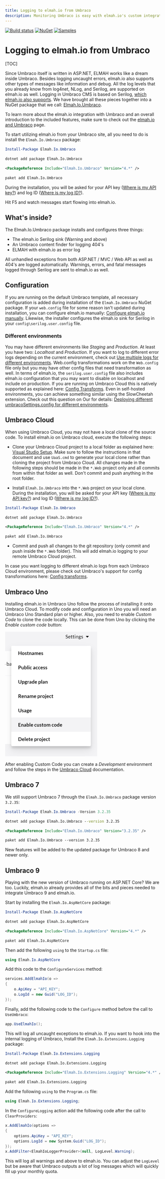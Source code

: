 ```yaml
---
title: Logging to elmah.io from Umbraco
description: Monitoring Umbraco is easy with elmah.io's custom integration. Log errors automatically, detect 404s, report health check results, and much more.
---
```


[![Build status](https://github.com/elmahio/elmah.io.umbraco/workflows/build/badge.svg)](https://github.com/elmahio/elmah.io.umbraco/actions?query=workflow%3Abuild)
[![NuGet](https://img.shields.io/nuget/v/elmah.io.umbraco.svg)](https://www.nuget.org/packages/elmah.io.umbraco/)
[![Samples](https://img.shields.io/badge/samples-2-brightgreen.svg)](https://github.com/elmahio/elmah.io.umbraco/tree/main/samples)

# Logging to elmah.io from Umbraco

[TOC]

Since Umbraco itself is written in ASP.NET, ELMAH works like a dream inside Umbraco. Besides logging uncaught errors, elmah.io also supports other types of messages like information and debug. All the log levels that you already know from log4net, NLog, and Serilog, are supported on elmah.io as well. Logging in Umbraco CMS is based on Serilog, [which elmah.io also supports](https://docs.elmah.io/logging-to-elmah-io-from-serilog/). We have brought all these pieces together into a NuGet package that we call: [Elmah.Io.Umbraco](https://www.nuget.org/packages/elmah.io.umbraco/).

<div class="alert alert-primary">
    <div class="row">
        <div class="col-auto align-self-start">
            <div class="fa fa-lightbulb"></div>
        </div>
        <div class="col">To learn more about the elmah.io integration with Umbraco and an overall introduction to the included features, make sure to check out the <a href="https://elmah.io/features/umbraco/">elmah.io and Umbraco</a> page.</div>
    </div>
</div>

To start utilizing elmah.io from your Umbraco site, all you need to do is install the `Elmah.Io.Umbraco` package:

```powershell fct_label="Package Manager"
Install-Package Elmah.Io.Umbraco
```
```cmd fct_label=".NET CLI"
dotnet add package Elmah.Io.Umbraco
```
```xml fct_label="PackageReference"
<PackageReference Include="Elmah.Io.Umbraco" Version="4.*" />
```
```xml fct_label="Paket CLI"
paket add Elmah.Io.Umbraco
```

During the installation, you will be asked for your API key ([Where is my API key?](https://docs.elmah.io/where-is-my-api-key/)) and log ID ([Where is my log ID?](https://docs.elmah.io/where-is-my-log-id/)).

Hit F5 and watch messages start flowing into elmah.io.

## What's inside?

The Elmah.Io.Umbraco package installs and configures three things:

* The elmah.io Serilog sink (Warning and above)
* An Umbraco content finder for logging 404's
* ELMAH with elmah.io as error log

All unhandled exceptions from both ASP.NET / MVC / Web API as well as 404's are logged automatically. Warnings, errors, and fatal messages logged through Serilog are sent to elmah.io as well.

## Configuration

If you are running on the default Umbraco template, all necessary configuration is added during installation of the `Elmah.Io.Umbraco` NuGet package. If your `web.config` file for some reason isn't updated during installation, you can configure elmah.io manually: [Configure elmah.io manually](https://docs.elmah.io/configure-elmah-io-manually/). Likewise, the installer configures the elmah.io sink for Serilog in your `config\serilog.user.config` file.

### Different environments

You may have different environments like *Staging* and *Production*. At least you have two: *Localhost* and *Production*. If you want to log to different error logs depending on the current environment, check out [Use multiple logs for different environments](/use-multiple-logs-for-different-environments/). Web.config transformations work on the `Web.config` file only but you may have other config files that need transformation as well. In terms of elmah.io, the `serilog.user.config` file also includes elmah.io configuration that you may want to disable on localhost and include on production. If you are running on Umbraco Cloud this is natively supported as explained here: [Config Transforms](https://our.umbraco.com/documentation/Umbraco-Cloud/set-up/Config-Transforms/). Even in self-hosted environments, you can achieve something similar using the SlowCheetah extension. Check out this question on Our for details: [Deploying different umbracoSettings.config for different environments](https://our.umbraco.com/forum/umbraco-7/using-umbraco-7/57392-Deploying-different-umbracoSettingsconfig-for-different-environments).

## Umbraco Cloud

When using Umbraco Cloud, you may not have a local clone of the source code. To install elmah.io on Umbraco cloud, execute the following steps:

* Clone your Umbraco Cloud project to a local folder as explained here: <a href="https://our.umbraco.org/documentation/Umbraco-Cloud/Set-Up/Visual-Studio/" target="_blank">Visual Studio Setup</a>. Make sure to follow the instructions in that document and use `UaaS.cmd` to generate your local clone rather than cloning the project from Umbraco Cloud. All changes made in the following steps should be made in the `*.Web` project only and all commits from within that folder as well. Don't commit and push anything in the root folder.

* Install `Elmah.Io.Umbraco` into the `*.Web` project on your local clone. During the installation, you will be asked for your API key ([Where is my API key?](https://docs.elmah.io/where-is-my-api-key/)) and log ID ([Where is my log ID?](https://docs.elmah.io/where-is-my-log-id/)).

```powershell fct_label="Package Manager"
Install-Package Elmah.Io.Umbraco
```
```cmd fct_label=".NET CLI"
dotnet add package Elmah.Io.Umbraco
```
```xml fct_label="PackageReference"
<PackageReference Include="Elmah.Io.Umbraco" Version="4.*" />
```
```xml fct_label="Paket CLI"
paket add Elmah.Io.Umbraco
```

* Commit and push all changes to the git repository (only commit and push inside the `*.Web` folder). This will add elmah.io logging to your remote Umbraco Cloud project.

In case you want logging to different elmah.io logs from each Umbraco Cloud environment, please check out Umbraco's support for config transformations here: <a href="https://our.umbraco.org/documentation/Umbraco-Cloud/Set-Up/Config-Transforms/" target="_blank">Config transforms</a>.

## Umbraco Uno

Installing elmah.io in Umbraco Uno follow the process of installing it onto Umbraco Cloud. To modify code and configuration in Uno you will need an Umbraco Uno Standard plan or higher. Also, you need to enable *Custom Code* to clone the code locally. This can be done from Uno by clicking the *Enable custom code* button:

![Enable custom code](images/umbraco-uno-enable-custom-code.png)

After enabling Custom Code you can create a *Development* environment and follow the steps in the [Umbraco Cloud](#umbraco-cloud) documentation.

## Umbraco 7

We still support Umbraco 7 through the `Elmah.Io.Umbraco` package version `3.2.35`:

```powershell fct_label="Package Manager"
Install-Package Elmah.Io.Umbraco -Version 3.2.35
```
```cmd fct_label=".NET CLI"
dotnet add package Elmah.Io.Umbraco --version 3.2.35
```
```xml fct_label="PackageReference"
<PackageReference Include="Elmah.Io.Umbraco" Version="3.2.35" />
```
```xml fct_label="Paket CLI"
paket add Elmah.Io.Umbraco --version 3.2.35
```

New features will be added to the updated package for Umbraco 8 and newer only.

## Umbraco 9

Playing with the new version of Umbraco running on ASP.NET Core? We are too. Luckily, elmah.io already provides all of the bits and pieces needed to integrate Umbraco 9 and elmah.io.

Start by installing the `Elmah.Io.AspNetCore` package:

```powershell fct_label="Package Manager"
Install-Package Elmah.Io.AspNetCore
```
```cmd fct_label=".NET CLI"
dotnet add package Elmah.Io.AspNetCore
```
```xml fct_label="PackageReference"
<PackageReference Include="Elmah.Io.AspNetCore" Version="4.*" />
```
```xml fct_label="Paket CLI"
paket add Elmah.Io.AspNetCore
```

Then add the following `using` to the `Startup.cs` file:

```csharp
using Elmah.Io.AspNetCore
```

Add this code to the `ConfigureServices` method:

```csharp
services.AddElmahIo(o =>
{
    o.ApiKey = "API_KEY";
    o.LogId = new Guid("LOG_ID");
});
```

Finally, add the following code to the `Configure` method before the call to `UseUmbraco`:

```csharp
app.UseElmahIo();
```

This will log all uncaught exceptions to elmah.io. If you want to hook into the internal logging of Umbraco, Install the `Elmah.Io.Extensions.Logging` package:

```powershell fct_label="Package Manager"
Install-Package Elmah.Io.Extensions.Logging
```
```cmd fct_label=".NET CLI"
dotnet add package Elmah.Io.Extensions.Logging
```
```xml fct_label="PackageReference"
<PackageReference Include="Elmah.Io.Extensions.Logging" Version="4.*" />
```
```xml fct_label="Paket CLI"
paket add Elmah.Io.Extensions.Logging
```

Add the following `using` to the `Program.cs` file:

```csharp
using Elmah.Io.Extensions.Logging;
```

In the `ConfigureLogging` action add the following code after the call to `ClearProviders`:

```csharp
x.AddElmahIo(options =>
{
    options.ApiKey = "API_KEY";
    options.LogId = new System.Guid("LOG_ID");
});
x.AddFilter<ElmahIoLoggerProvider>(null, LogLevel.Warning);
```

This will log all warnings and above to elmah.io. You can adjust the `LogLevel` but be aware that Umbraco outputs a lot of log messages which will quickly fill up your monthly quota.